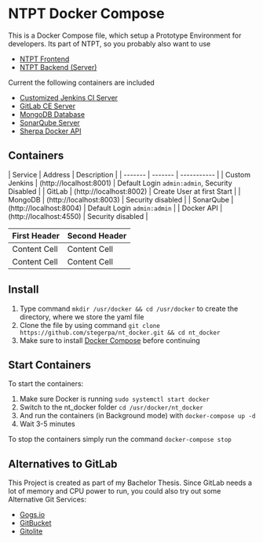 # NTPT Docker Compose

This is a Docker Compose file, which setup a Prototype Environment for developers. Its part of NTPT, so you probably also want to use
* [NTPT Frontend](https://github.com/stegerpa/ntpt_frontend_react)
* [NTPT Backend (Server)](https://github.com/stegerpa/ntpt_camunda_server)

Current the following containers are included
* [Customized Jenkins CI Server](https://hub.docker.com/r/stegerpa/jenkins/)
* [GitLab CE Server](https://hub.docker.com/r/gitlab/gitlab-ce/)
* [MongoDB Database](https://hub.docker.com/_/mongo/)
* [SonarQube Server](https://hub.docker.com/_/sonarqube/)
* [Sherpa Docker API](https://hub.docker.com/r/djenriquez/sherpa/)

## Containers
| Service | Address | Description |
| ------- | ------- | ----------- |
| Custom Jenkins | (http://localhost:8001) | Default Login `admin:admin`, Security Disabled |
| GitLab | (http://localhost:8002) | Create User at first Start |
| MongoDB | (http://localhost:8003) | Security disabled |
| SonarQube | (http://localhost:8004) | Default Login `admin:admin` |
| Docker API | (http://localhost:4550) | Security disabled |

| First Header  | Second Header |
| ------------- | ------------- |
| Content Cell  | Content Cell  |
| Content Cell  | Content Cell  |

## Install
1. Type command `mkdir /usr/docker && cd /usr/docker` to create the directory, where we store the yaml file
2. Clone the file by using command `git clone https://github.com/stegerpa/nt_docker.git && cd nt_docker`
3. Make sure to install [Docker Compose](https://github.com/docker/compose/releases) before continuing

## Start Containers
To start the containers:
1. Make sure Docker is running
`sudo systemctl start docker`
2. Switch to the nt_docker folder
`cd /usr/docker/nt_docker`
3. And run the containers (in Background mode) with
`docker-compose up -d`
4. Wait 3-5 minutes

To stop the containers simply run the command `docker-compose stop`

## Alternatives to GitLab
This Project is created as part of my Bachelor Thesis. Since GitLab needs a lot of memory and CPU power to run, you could also try out some Alternative Git Services:
* [Gogs.io](https://gogs.io/)
* [GitBucket](https://github.com/gitbucket/gitbucket)
* [Gitolite](http://gitolite.com/gitolite/)
